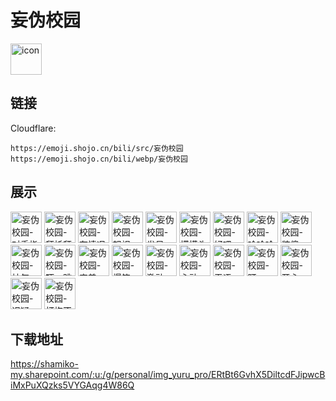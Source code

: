 # 妄伪校园
<img src="https://emoji.shojo.cn/bili/src/妄伪校园/icon.png" width="50" height="50" alt="icon">

## 链接
Cloudflare:
```
https://emoji.shojo.cn/bili/src/妄伪校园
https://emoji.shojo.cn/bili/webp/妄伪校园
```
## 展示
<img src="https://emoji.shojo.cn/bili/src/妄伪校园/妄伪校园-对手指.png" width="50" height="50" alt="妄伪校园-对手指">
<img src="https://emoji.shojo.cn/bili/src/妄伪校园/妄伪校园-拜托拜托.png" width="50" height="50" alt="妄伪校园-拜托拜托">
<img src="https://emoji.shojo.cn/bili/src/妄伪校园/妄伪校园-有情况.png" width="50" height="50" alt="妄伪校园-有情况">
<img src="https://emoji.shojo.cn/bili/src/妄伪校园/妄伪校园-怒视.png" width="50" height="50" alt="妄伪校园-怒视">
<img src="https://emoji.shojo.cn/bili/src/妄伪校园/妄伪校园-发呆.png" width="50" height="50" alt="妄伪校园-发呆">
<img src="https://emoji.shojo.cn/bili/src/妄伪校园/妄伪校园-摸摸头.png" width="50" height="50" alt="妄伪校园-摸摸头">
<img src="https://emoji.shojo.cn/bili/src/妄伪校园/妄伪校园-好吧.png" width="50" height="50" alt="妄伪校园-好吧">
<img src="https://emoji.shojo.cn/bili/src/妄伪校园/妄伪校园-哈哈哈.png" width="50" height="50" alt="妄伪校园-哈哈哈">
<img src="https://emoji.shojo.cn/bili/src/妄伪校园/妄伪校园-装傻.png" width="50" height="50" alt="妄伪校园-装傻">
<img src="https://emoji.shojo.cn/bili/src/妄伪校园/妄伪校园-神气.png" width="50" height="50" alt="妄伪校园-神气">
<img src="https://emoji.shojo.cn/bili/src/妄伪校园/妄伪校园-吓一跳.png" width="50" height="50" alt="妄伪校园-吓一跳">
<img src="https://emoji.shojo.cn/bili/src/妄伪校园/妄伪校园-害羞.png" width="50" height="50" alt="妄伪校园-害羞">
<img src="https://emoji.shojo.cn/bili/src/妄伪校园/妄伪校园-爆笑.png" width="50" height="50" alt="妄伪校园-爆笑">
<img src="https://emoji.shojo.cn/bili/src/妄伪校园/妄伪校园-激动.png" width="50" height="50" alt="妄伪校园-激动">
<img src="https://emoji.shojo.cn/bili/src/妄伪校园/妄伪校园-心动.png" width="50" height="50" alt="妄伪校园-心动">
<img src="https://emoji.shojo.cn/bili/src/妄伪校园/妄伪校园-无语.png" width="50" height="50" alt="妄伪校园-无语">
<img src="https://emoji.shojo.cn/bili/src/妄伪校园/妄伪校园-盯.png" width="50" height="50" alt="妄伪校园-盯">
<img src="https://emoji.shojo.cn/bili/src/妄伪校园/妄伪校园-开心.png" width="50" height="50" alt="妄伪校园-开心">
<img src="https://emoji.shojo.cn/bili/src/妄伪校园/妄伪校园-迟疑.png" width="50" height="50" alt="妄伪校园-迟疑">
<img src="https://emoji.shojo.cn/bili/src/妄伪校园/妄伪校园-打抱不平.png" width="50" height="50" alt="妄伪校园-打抱不平">

## 下载地址

https://shamiko-my.sharepoint.com/:u:/g/personal/img_yuru_pro/ERtBt6GvhX5DiltcdFJipwcBiMxPuXQzks5VYGAqg4W86Q